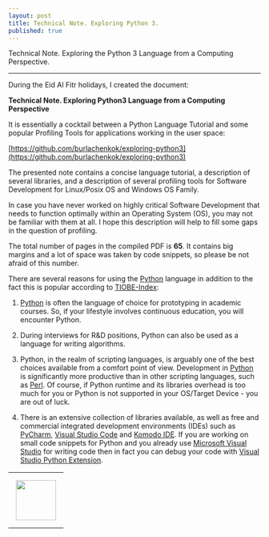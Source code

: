 ```yaml
---
layout: post
title: Technical Note. Exploring Python 3.
published: true
---
```


Technical Note. Exploring the Python 3 Language from a Computing Perspective.

---

During the Eid Al Fitr holidays, I created the document:

**Technical Note. Exploring Python3 Language from a Computing Perspective** 

It is essentially a cocktail between a Python Language Tutorial and some popular Profiling Tools for applications working in the user space:

[https://github.com/burlachenkok/exploring-python3](https://github.com/burlachenkok/exploring-python3)

The presented note contains a concise language tutorial, a description of several libraries, and a description of several profiling tools for Software Development for Linux/Posix OS and Windows OS Family. 

In case you have never worked on highly critical Software Development that needs to function optimally within an Operating System (OS), you may not be familiar with them at all. I hope this description will help to fill some gaps in the question of profiling.

The total number of pages in the compiled PDF is **65**. It contains big margins and a lot of space was taken by code snippets, so please be not afraid of this number.

There are several reasons for using the [Python](https://www.python.org/) language in addition to the fact this is popular according to [TIOBE-Index](https://www.tiobe.com/tiobe-index/):

1. [Python](https://www.python.org/) is often the language of choice for prototyping in academic courses. So, if your lifestyle involves continuous education, you will encounter Python.

2. During interviews for R&D positions, Python can also be used as a language for writing algorithms.

3. Python, in the realm of scripting languages, is arguably one of the best choices available from a comfort point of view. Development in [Python](https://www.python.org/) is significantly more productive than in other scripting languages, such as [Perl](https://www.perl.org/). Of course, if Python runtime and its libraries overhead is too much for you or Python is not supported in your OS/Target Device - you are out of luck.

5. There is an extensive collection of libraries available, as well as free and commercial integrated development environments (IDEs) such as [PyCharm](https://www.jetbrains.com/pycharm/), [Visual Studio Code](https://code.visualstudio.com/) and [Komodo IDE](https://www.activestate.com/products/komodo-ide/). If you are working on small code snippets for Python and you already use [Microsoft Visual Studio](https://visualstudio.microsoft.com/) for writing code then in fact you can debug your code with [Visual Studio Python Extension](https://visualstudio.microsoft.com/vs/features/python/).

<table>
<tr>
<td style="padding: 15px"> <img height="80px" src="https://burlachenkok.github.io/materials/python-logo.svg"/></td>
</tr>
</table>
